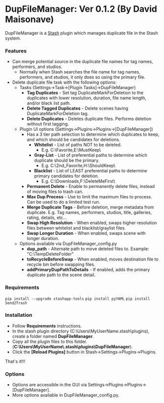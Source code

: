 # DupFileManager: Ver 0.1.2 (By David Maisonave)

DupFileManager is a [Stash](https://github.com/stashapp/stash) plugin which manages duplicate file in the Stash system.

### Features

- Can merge potential source in the duplicate file names for tag names, performers, and studios.
  - Normally when Stash searches the file name for tag names, performers, and studios, it only does so using the primary file.
- Delete duplicate file task with the following options:
  - Tasks (Settings->Task->[Plugin Tasks]->DupFileManager)
    - **Tag Duplicates** - Set tag DuplicateMarkForDeletion to the duplicates with lower resolution, duration, file name length, and/or black list path.
    - **Delete Tagged Duplicates** - Delete scenes having DuplicateMarkForDeletion tag.
    - **Delete Duplicates** - Deletes duplicate files. Performs deletion without first tagging.
  - Plugin UI options (Settings->Plugins->Plugins->[DupFileManager])
    - Has a 3 tier path selection to determine which duplicates to keep, and which should be candidates for deletions.
      - **Whitelist** - List of paths NOT to be deleted. 
        - E.g. C:\Favorite\,E:\MustKeep\
      - **Gray-List** - List of preferential paths to determine which duplicate should be the primary. 
        - E.g. C:\2nd_Favorite\,H:\ShouldKeep\
      - **Blacklist** - List of LEAST preferential paths to determine primary candidates for deletion. 
        - E.g. C:\Downloads\,F:\DeleteMeFirst\
    - **Permanent Delete** - Enable to permanently delete files, instead of moving files to trash can.
    - **Max Dup Process** - Use to limit the maximum files to process. Can be used to do a limited test run.
    - **Merge Duplicate Tags** - Before deletion, merge metadata from duplicate. E.g. Tag names, performers, studios, title, galleries, rating, details, etc...
    - **Swap High Resolution** - When enabled, swaps higher resolution files between whitelist and blacklist/graylist files.
    - **Swap Longer Duration** - When enabled, swaps scene with longer duration.
  - Options available via DupFileManager_config.py
    - **dup_path** - Alternate path to move deleted files to. Example: "C:\TempDeleteFolder"
    - **toRecycleBeforeSwap** - When enabled, moves destination file to recycle bin before swapping files.
    - **addPrimaryDupPathToDetails** - If enabled, adds the primary duplicate path to the scene detail.

### Requirements

`pip install --upgrade stashapp-tools`
`pip install pyYAML`
`pip install Send2Trash`

### Installation

- Follow **Requirements** instructions.
- In the stash plugin directory (C:\Users\MyUserName\.stash\plugins), create a folder named **DupFileManager**.
- Copy all the plugin files to this folder.(**C:\Users\MyUserName\\.stash\plugins\DupFileManager**).
- Click the **[Reload Plugins]** button in Stash->Settings->Plugins->Plugins.

That's it!!!

### Options

- Options are accessible in the GUI via Settings->Plugins->Plugins->[DupFileManager].
- More options available in DupFileManager_config.py.
